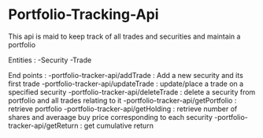 # Portfolio-Tracking-Api

This api is maid to keep track of all trades and securities and maintain a portfolio

Entities : 
-Security
-Trade

End points : 
-portfolio-tracker-api/addTrade     : Add a new security and its first trade
-portfolio-tracker-api/updateTrade  : update/place a trade on a specified security
-portfolio-tracker-api/deleteTrade  : delete a security from portfolio and all trades relating to it
-portfolio-tracker-api/getPortfolio : retrieve portfolio
-portfolio-tracker-api/getHolding   : retrieve number of shares and averaage buy price corresponding to each security
-portfolio-tracker-api/getReturn    : get cumulative return

